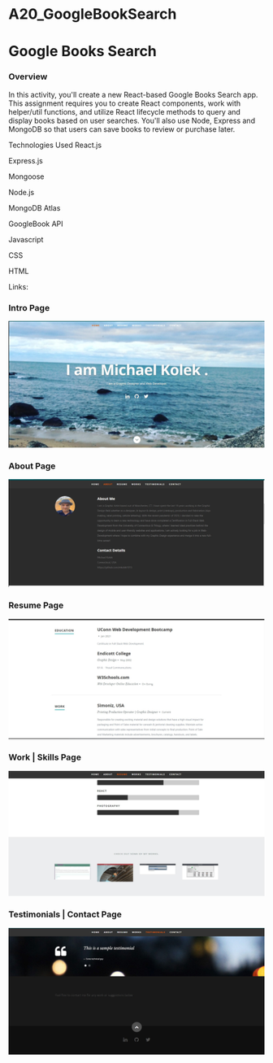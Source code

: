 # A20_GoogleBookSearch
# Google Books Search

### Overview

In this activity, you'll create a new React-based Google Books Search app. This assignment requires you to create React components, work with helper/util functions, and utilize React lifecycle methods to query and display books based on user searches. You'll also use Node, Express and MongoDB so that users can save books to review or purchase later.

Technologies Used
React.js

Express.js

Mongoose

Node.js

MongoDB Atlas

GoogleBook API

Javascript

CSS

HTML

Links:
### Intro Page
![Screen Shot](https://github.com/mkolek1015/A20_ReactPortfolio/blob/main/public/images/screenshots/IntroPage.jpg)

### About Page
![Screen Shot](https://github.com/mkolek1015/A20_ReactPortfolio/blob/main/public/images/screenshots/AboutMePage.jpg)

### Resume Page
![Screen Shot](https://github.com/mkolek1015/A20_ReactPortfolio/blob/main/public/images/screenshots/ResumePage.jpg)

### Work | Skills Page
![Screen Shot](https://github.com/mkolek1015/A20_ReactPortfolio/blob/main/public/images/screenshots/Skills_Works.jpg)

### Testimonials | Contact Page
![Screen Shot](https://github.com/mkolek1015/A20_ReactPortfolio/blob/main/public/images/screenshots/Test_Contact.jpg)